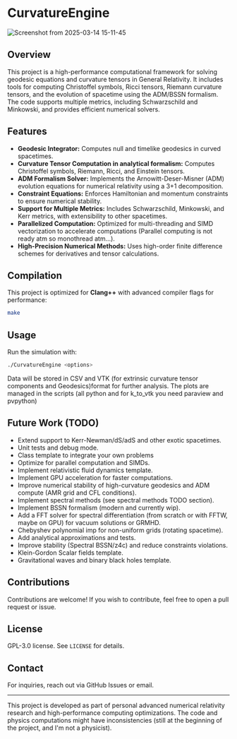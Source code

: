 # CurvatureEngine
![Screenshot from 2025-03-14 15-11-45](https://github.com/user-attachments/assets/80ba68d9-274f-4561-b2b2-d4784f70b66c)

## Overview
This project is a high-performance computational framework for solving geodesic equations and curvature tensors in General Relativity. It includes tools for computing Christoffel symbols, Ricci tensors, Riemann curvature tensors, and the evolution of spacetime using the ADM/BSSN formalism. The code supports multiple metrics, including Schwarzschild and Minkowski, and provides efficient numerical solvers.

## Features
- **Geodesic Integrator:** Computes null and timelike geodesics in curved spacetimes.
- **Curvature Tensor Computation in analytical formalism:** Computes Christoffel symbols, Riemann, Ricci, and Einstein tensors.
- **ADM Formalism Solver:** Implements the Arnowitt-Deser-Misner (ADM) evolution equations for numerical relativity using a 3+1 decomposition.
- **Constraint Equations:** Enforces Hamiltonian and momentum constraints to ensure numerical stability.
- **Support for Multiple Metrics:** Includes Schwarzschild, Minkowski, and Kerr metrics, with extensibility to other spacetimes.
- **Parallelized Computation:** Optimized for multi-threading and SIMD vectorization to accelerate computations (Parallel computing is not ready atm so monothread atm...).
- **High-Precision Numerical Methods:** Uses high-order finite difference schemes for derivatives and tensor calculations.

## Compilation
This project is optimized for **Clang++** with advanced compiler flags for performance:
```sh
make
```


## Usage
Run the simulation with:
```sh
./CurvatureEngine <options>
```
Data will be stored in CSV and VTK (for extrinsic curvature tensor components and Geodesics)format for further analysis.
The plots are managed in the scripts (all python and for k_to_vtk you need paraview and pvpython)
## Future Work (TODO)
- Extend support to Kerr-Newman/dS/adS and other exotic spacetimes.
- Unit tests and debug mode.
- Class template to integrate your own problems
- Optimize for parallel computation and SIMDs.
- Implement relativistic fluid dynamics template.
- Implement GPU acceleration for faster computations.
- Improve numerical stability of high-curvature geodesics and ADM compute (AMR grid and CFL conditions).
- Implement spectral methods (see spectral methods TODO section).
- Implement BSSN formalism (modern and currently wip).
- Add a FFT solver for spectral differentiation (from scratch or with FFTW, maybe on GPU) for vacuum solutions or GRMHD.
- Chebyshev polynomial imp for non-uniform grids (rotating spacetime).
- Add analytical approximations and tests.
- Improve stability (Spectral BSSN/z4c) and reduce constraints violations.
- Klein-Gordon Scalar fields template.
- Gravitational waves and binary black holes template.

## Contributions
Contributions are welcome! If you wish to contribute, feel free to open a pull request or issue.

## License
GPL-3.0 license. See `LICENSE` for details.

## Contact
For inquiries, reach out via GitHub Issues or email.

---
This project is developed as part of personal advanced numerical relativity research and high-performance computing optimizations. The code and physics computations might have inconsistencies (still at the beginning of the project, and I'm not a physicist).

